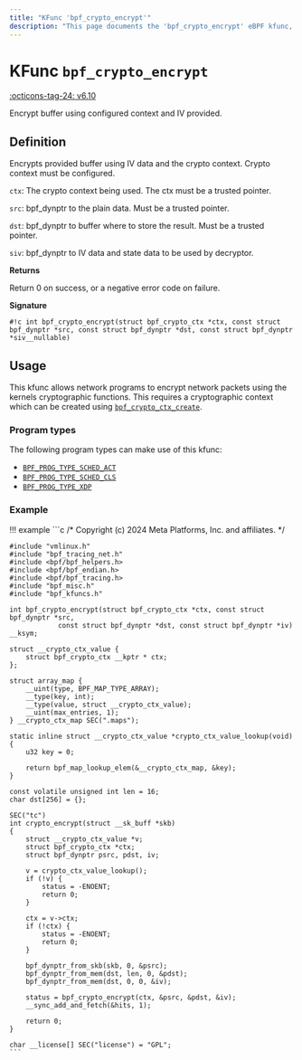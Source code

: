 ```yaml
---
title: "KFunc 'bpf_crypto_encrypt'"
description: "This page documents the 'bpf_crypto_encrypt' eBPF kfunc, including its definition, usage, program types that can use it, and examples."
---
```

# KFunc `bpf_crypto_encrypt`

<!-- [FEATURE_TAG](bpf_crypto_encrypt) -->
[:octicons-tag-24: v6.10](https://github.com/torvalds/linux/commit/3e1c6f35409f9e447bf37f64840f5b65576bfb78)
<!-- [/FEATURE_TAG] -->

Encrypt buffer using configured context and IV provided.

## Definition

Encrypts provided buffer using IV data and the crypto context. Crypto context must be configured.

`ctx`: The crypto context being used. The ctx must be a trusted pointer.

`src`: bpf_dynptr to the plain data. Must be a trusted pointer.

`dst`: bpf_dynptr to buffer where to store the result. Must be a trusted pointer.

`siv`: bpf_dynptr to IV data and state data to be used by decryptor.

**Returns**

Return 0 on success, or a negative error code on failure.

**Signature**

<!-- [KFUNC_DEF] -->
`#!c int bpf_crypto_encrypt(struct bpf_crypto_ctx *ctx, const struct bpf_dynptr *src, const struct bpf_dynptr *dst, const struct bpf_dynptr *siv__nullable)`
<!-- [/KFUNC_DEF] -->

## Usage

This kfunc allows network programs to encrypt network packets using the kernels cryptographic functions. This requires a cryptographic context which can be created using [`bpf_crypto_ctx_create`](bpf_crypto_ctx_create.md).

### Program types

The following program types can make use of this kfunc:

<!-- [KFUNC_PROG_REF] -->
- [`BPF_PROG_TYPE_SCHED_ACT`](../program-type/BPF_PROG_TYPE_SCHED_ACT.md)
- [`BPF_PROG_TYPE_SCHED_CLS`](../program-type/BPF_PROG_TYPE_SCHED_CLS.md)
- [`BPF_PROG_TYPE_XDP`](../program-type/BPF_PROG_TYPE_XDP.md)
<!-- [/KFUNC_PROG_REF] -->

### Example

!!! example
    ```c
    /* Copyright (c) 2024 Meta Platforms, Inc. and affiliates. */

    #include "vmlinux.h"
    #include "bpf_tracing_net.h"
    #include <bpf/bpf_helpers.h>
    #include <bpf/bpf_endian.h>
    #include <bpf/bpf_tracing.h>
    #include "bpf_misc.h"
    #include "bpf_kfuncs.h"

    int bpf_crypto_encrypt(struct bpf_crypto_ctx *ctx, const struct bpf_dynptr *src,
                const struct bpf_dynptr *dst, const struct bpf_dynptr *iv) __ksym;

    struct __crypto_ctx_value {
        struct bpf_crypto_ctx __kptr * ctx;
    };

    struct array_map {
        __uint(type, BPF_MAP_TYPE_ARRAY);
        __type(key, int);
        __type(value, struct __crypto_ctx_value);
        __uint(max_entries, 1);
    } __crypto_ctx_map SEC(".maps");

    static inline struct __crypto_ctx_value *crypto_ctx_value_lookup(void)
    {
        u32 key = 0;

        return bpf_map_lookup_elem(&__crypto_ctx_map, &key);
    }

    const volatile unsigned int len = 16;
    char dst[256] = {};

    SEC("tc")
    int crypto_encrypt(struct __sk_buff *skb)
    {
        struct __crypto_ctx_value *v;
        struct bpf_crypto_ctx *ctx;
        struct bpf_dynptr psrc, pdst, iv;

        v = crypto_ctx_value_lookup();
        if (!v) {
            status = -ENOENT;
            return 0;
        }

        ctx = v->ctx;
        if (!ctx) {
            status = -ENOENT;
            return 0;
        }

        bpf_dynptr_from_skb(skb, 0, &psrc);
        bpf_dynptr_from_mem(dst, len, 0, &pdst);
        bpf_dynptr_from_mem(dst, 0, 0, &iv);

        status = bpf_crypto_encrypt(ctx, &psrc, &pdst, &iv);
        __sync_add_and_fetch(&hits, 1);

        return 0;
    }

    char __license[] SEC("license") = "GPL";
    ```
